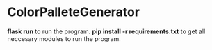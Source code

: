 # ColorPalleteGenerator
**flask run** to run the program.
**pip install -r requirements.txt** to get all neccesary modules to run the program.
